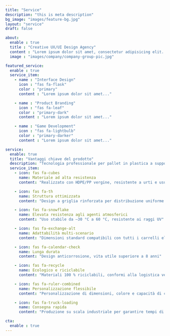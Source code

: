 ```yaml
---
title: "Service"
description: "this is meta description"
bg_image: "images/feature-bg.jpg"
layout: "service"
draft: false

about:
  enable : true
  title : "Creative UX/UI Design Agency"
  content : "Lorem ipsum dolor sit amet, consectetur adipisicing elit. Voluptate soluta..."
  image : "images/company/company-group-pic.jpg"

featured_service:
  enable : true
  service_item:
    - name : "Interface Design"
      icon : "fas fa-flask"
      color : "primary"
      content : "Lorem ipsum dolor sit amet..."

    - name : "Product Branding"
      icon : "fas fa-leaf"
      color : "primary-dark"
      content : "Lorem ipsum dolor sit amet..."

    - name : "Game Development"
      icon : "fas fa-lightbulb"
      color : "primary-darker"
      content : "Lorem ipsum dolor sit amet..."

service:
  enable: true
  title: "Vantaggi chiave del prodotto"
  description: "Tecnologia professionale per pallet in plastica a supporto di operazioni logistiche efficienti"
  service_item:
    - icon: fas fa-cubes
      name: Materiale ad alta resistenza
      content: "Realizzato con HDPE/PP vergine, resistente a urti e usura"

    - icon: fas fa-th
      name: Struttura ottimizzata
      content: "Design a griglia rinforzata per distribuzione uniforme del carico"

    - icon: fas fa-snowflake
      name: Elevata resistenza agli agenti atmosferici
      content: "Uso stabile da –30 °C a 60 °C, resistente ai raggi UV"

    - icon: fas fa-exchange-alt
      name: Adattabilità multi-scenario
      content: "Dimensioni standard compatibili con tutti i carrelli elevatori"

    - icon: fas fa-calendar-check
      name: Lunga durata
      content: "Design anticorrosione, vita utile superiore a 8 anni"

    - icon: fas fa-recycle
      name: Ecologico e riciclabile
      content: "Materiali 100 % riciclabili, conformi alla logistica verde"

    - icon: fas fa-ruler-combined
      name: Personalizzazione flessibile
      content: "Personalizzazione di dimensioni, colore e capacità di carico"

    - icon: fas fa-truck-loading
      name: Consegna rapida
      content: "Produzione su scala industriale per garantire tempi di fornitura"

cta:
  enable : true
---
```

